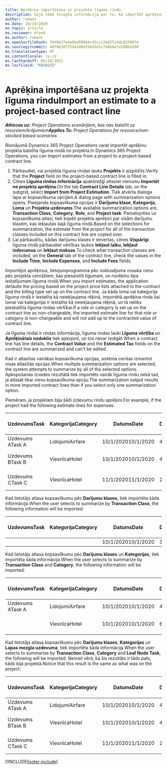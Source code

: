 ```yaml
---
title: Aprēķina importēšana uz projekta līguma rindu
description: Šajā tēmā sniegta informācija par to, kā importēt aprēķinus no projekta līguma rindā.
author: rumant
ms.date: 10/19/2020
ms.topic: article
ms.reviewer: kfend
ms.author: rumant
ms.openlocfilehash: f8d9637e4a8bd09664c43ccc2b02514dc825997e
ms.sourcegitcommit: 40f68387f594180af64a5e5c748b6efa188bd300
ms.translationtype: HT
ms.contentlocale: lv-LV
ms.lasthandoff: 05/10/2021
ms.locfileid: "6010255"
---
```

# <a name="import-an-estimate-to-a-project-based-contract-line"></a><span data-ttu-id="8cb7e-103">Aprēķina importēšana uz projekta līguma rindu</span><span class="sxs-lookup"><span data-stu-id="8cb7e-103">Import an estimate to a project-based contract line</span></span>

<span data-ttu-id="8cb7e-104">_**Attiecas uz:** Project Operations scenārijiem, kas nav balstīti uz resursiem/krājumiem_</span><span class="sxs-lookup"><span data-stu-id="8cb7e-104">_**Applies To:** Project Operations for resource/non-stocked based scenarios_</span></span>

<span data-ttu-id="8cb7e-105">Risinājumā Dynamics 365 Project Operations varat importēt aprēķinu projekta balstīta līguma rindā no projekta.</span><span class="sxs-lookup"><span data-stu-id="8cb7e-105">In Dynamics 365 Project Operations, you can import estimates from a project to a project-based contract line.</span></span>

1. <span data-ttu-id="8cb7e-106">Pārbaudiet, vai projekta līguma rindas lauks **Projekts** ir aizpildīts.</span><span class="sxs-lookup"><span data-stu-id="8cb7e-106">Verify that the **Project** field on the project-based contract line is filled in.</span></span>
2. <span data-ttu-id="8cb7e-107">Cilnes **Līguma rindas informācija** apakšrežģī atlasiet vienumu **Importēt no projekta aprēķina**.</span><span class="sxs-lookup"><span data-stu-id="8cb7e-107">On the tab **Contract Line Details** tab, on the subgrid, select **Import from Project Estimation**.</span></span> <span data-ttu-id="8cb7e-108">Tiek atvērta dialoga lapa ar kopsavilkuma opcijām.</span><span class="sxs-lookup"><span data-stu-id="8cb7e-108">A dialog page with summarization options opens.</span></span> <span data-ttu-id="8cb7e-109">Pieejamās kopsavilkuma opcijas ir **Darījumu klase**, **Kategorija**, **Loma** un **Projekta uzdevums**.</span><span class="sxs-lookup"><span data-stu-id="8cb7e-109">The available summarization options are, **Transaction Class**, **Category**, **Role**, and **Project task**.</span></span> <span data-ttu-id="8cb7e-110">Pamatojoties uz kopsavilkuma atlasi, tiek kopēti projekta aprēķini par visām darījumu klasēm, kas iekļautas šajā līguma rindā.</span><span class="sxs-lookup"><span data-stu-id="8cb7e-110">Based on the selections for summarization, the estimate from the project for all of the transaction classes included on this contract line are copied over.</span></span> 
3. <span data-ttu-id="8cb7e-111">Lai pārbaudītu, kādas darījumu klases ir ietvertas, cilnes **Vispārīgi** līguma rindā pārbaudiet vērtības laukos **Iekļaut laiku**, **Iekļaut izdevumus** un **Iekļaut maksas**.</span><span class="sxs-lookup"><span data-stu-id="8cb7e-111">To check what transaction classes are included, on the **General** tab of the contract line, check the values in the **Include Time**, **Include Expenses**, and **Include Fees** fields.</span></span>

<span data-ttu-id="8cb7e-112">Importējot aprēķinus, lietojumprogramma pēc noklusējuma nosaka cenu pēc projekta cenrāžiem, kas piesaistīti līgumam, un norēķinu tipa iestatījumam līguma rindā.</span><span class="sxs-lookup"><span data-stu-id="8cb7e-112">When you import estimates, the application defaults the pricing based on the project price lists attached to the contract and the billing type set up on the contract line.</span></span> <span data-ttu-id="8cb7e-113">Ja kāda loma vai kategorija līguma rindā ir iestatīta kā neiekļaujama rēķinā, importētā aprēķina rinda šai lomai vai kategorijai ir iestatīta kā neiekļaujama rēķinā, un tā netiks pieskaitīta līguma rindas vērtībai.</span><span class="sxs-lookup"><span data-stu-id="8cb7e-113">If a role or category is set up on the contract line as non-chargeable, the imported estimate line for that role or category is non-chargeable and will not add up to the contracted value of contract line.</span></span>

<span data-ttu-id="8cb7e-114">Ja līguma rindai ir rindas informācija, līguma rindas lauki **Līguma vērtība** un **Aprēķinātais nodoklis** tiek apkopoti, un tos nevar rediģēt.</span><span class="sxs-lookup"><span data-stu-id="8cb7e-114">When a contract line has line details, the **Contract Value** and the **Estimated Tax** fields on the contract line are summarized and can't be edited.</span></span>

<span data-ttu-id="8cb7e-115">Kad ir atlasītas vairākas kopsavilkuma opcijas, sistēma cenšas izmantot visas atlasītās opcijas.</span><span class="sxs-lookup"><span data-stu-id="8cb7e-115">When multiple summarization options are selected, the system attempts to summarize by all of the selected options.</span></span> <span data-ttu-id="8cb7e-116">Apkopošanas izvades rezultātā tiek importēts vairāk līguma rindu nekā tad, ja atlasāt tikai vienu kopsavilkuma opciju.</span><span class="sxs-lookup"><span data-stu-id="8cb7e-116">The summarization output results in more imported contract lines than if you select only one summarization option.</span></span>

<span data-ttu-id="8cb7e-117">Piemēram, ja projektam bija šādi izdevumu rindu aprēķini.</span><span class="sxs-lookup"><span data-stu-id="8cb7e-117">For example, if the project had the following estimate lines for expenses:</span></span>

| <span data-ttu-id="8cb7e-118">Uzdevums</span><span class="sxs-lookup"><span data-stu-id="8cb7e-118">Task</span></span> | <span data-ttu-id="8cb7e-119">Kategorija</span><span class="sxs-lookup"><span data-stu-id="8cb7e-119">Category</span></span> | <span data-ttu-id="8cb7e-120">Datums</span><span class="sxs-lookup"><span data-stu-id="8cb7e-120">Date</span></span> | <span data-ttu-id="8cb7e-121">Daudzums</span><span class="sxs-lookup"><span data-stu-id="8cb7e-121">Quantity</span></span> | <span data-ttu-id="8cb7e-122">Vienības cena</span><span class="sxs-lookup"><span data-stu-id="8cb7e-122">Unit price</span></span> | <span data-ttu-id="8cb7e-123">Apjoms/summa</span><span class="sxs-lookup"><span data-stu-id="8cb7e-123">Amount</span></span> |
| --- | --- | --- | --- | --- | --- |
| <span data-ttu-id="8cb7e-124">Uzdevums A</span><span class="sxs-lookup"><span data-stu-id="8cb7e-124">Task A</span></span> | <span data-ttu-id="8cb7e-125">Lidojumi</span><span class="sxs-lookup"><span data-stu-id="8cb7e-125">Airfare</span></span> | <span data-ttu-id="8cb7e-126">10/1/2020</span><span class="sxs-lookup"><span data-stu-id="8cb7e-126">10/1/2020</span></span> | <span data-ttu-id="8cb7e-127">4</span><span class="sxs-lookup"><span data-stu-id="8cb7e-127">4</span></span> | <span data-ttu-id="8cb7e-128">400</span><span class="sxs-lookup"><span data-stu-id="8cb7e-128">400</span></span> | <span data-ttu-id="8cb7e-129">1600</span><span class="sxs-lookup"><span data-stu-id="8cb7e-129">1600</span></span> |
| <span data-ttu-id="8cb7e-130">Uzdevums B</span><span class="sxs-lookup"><span data-stu-id="8cb7e-130">Task B</span></span> | <span data-ttu-id="8cb7e-131">Viesnīca</span><span class="sxs-lookup"><span data-stu-id="8cb7e-131">Hotel</span></span> | <span data-ttu-id="8cb7e-132">10/1/2020</span><span class="sxs-lookup"><span data-stu-id="8cb7e-132">10/1/2020</span></span> | <span data-ttu-id="8cb7e-133">4</span><span class="sxs-lookup"><span data-stu-id="8cb7e-133">4</span></span> | <span data-ttu-id="8cb7e-134">Vairāk nekā 200</span><span class="sxs-lookup"><span data-stu-id="8cb7e-134">200</span></span> | <span data-ttu-id="8cb7e-135">800</span><span class="sxs-lookup"><span data-stu-id="8cb7e-135">800</span></span> |
| <span data-ttu-id="8cb7e-136">Uzdevums C</span><span class="sxs-lookup"><span data-stu-id="8cb7e-136">Task C</span></span> | <span data-ttu-id="8cb7e-137">Viesnīca</span><span class="sxs-lookup"><span data-stu-id="8cb7e-137">Hotel</span></span> | <span data-ttu-id="8cb7e-138">11/1/2020</span><span class="sxs-lookup"><span data-stu-id="8cb7e-138">11/1/2020</span></span> | <span data-ttu-id="8cb7e-139">2</span><span class="sxs-lookup"><span data-stu-id="8cb7e-139">2</span></span> | <span data-ttu-id="8cb7e-140">Vairāk nekā 200</span><span class="sxs-lookup"><span data-stu-id="8cb7e-140">200</span></span> | <span data-ttu-id="8cb7e-141">400</span><span class="sxs-lookup"><span data-stu-id="8cb7e-141">400</span></span> |

<span data-ttu-id="8cb7e-142">Kad lietotājs atlasa kopsavilkumu pēc **Darījumu klases**, tiek importēta šāda informācija.</span><span class="sxs-lookup"><span data-stu-id="8cb7e-142">When the user selects to summarize by **Transaction Class**, the following information will be imported:</span></span>

| <span data-ttu-id="8cb7e-143">Uzdevums</span><span class="sxs-lookup"><span data-stu-id="8cb7e-143">Task</span></span> | <span data-ttu-id="8cb7e-144">Kategorija</span><span class="sxs-lookup"><span data-stu-id="8cb7e-144">Category</span></span> | <span data-ttu-id="8cb7e-145">Datums</span><span class="sxs-lookup"><span data-stu-id="8cb7e-145">Date</span></span> | <span data-ttu-id="8cb7e-146">Daudzums</span><span class="sxs-lookup"><span data-stu-id="8cb7e-146">Quantity</span></span> | <span data-ttu-id="8cb7e-147">Vienības cena</span><span class="sxs-lookup"><span data-stu-id="8cb7e-147">Unit price</span></span> | <span data-ttu-id="8cb7e-148">Apjoms/summa</span><span class="sxs-lookup"><span data-stu-id="8cb7e-148">Amount</span></span> |
| --- | --- | --- | --- | --- | --- |
| &nbsp;  | &nbsp;  | <span data-ttu-id="8cb7e-149">10/1/2020</span><span class="sxs-lookup"><span data-stu-id="8cb7e-149">10/1/2020</span></span> | <span data-ttu-id="8cb7e-150">3.34</span><span class="sxs-lookup"><span data-stu-id="8cb7e-150">3.34</span></span> | <span data-ttu-id="8cb7e-151">840</span><span class="sxs-lookup"><span data-stu-id="8cb7e-151">840</span></span> | <span data-ttu-id="8cb7e-152">2800</span><span class="sxs-lookup"><span data-stu-id="8cb7e-152">2800</span></span> |

<span data-ttu-id="8cb7e-153">Kad lietotājs atlasa kopsavilkumu pēc **Darījumu klases** un **Kategorijas**, tiek importēta šāda informācija.</span><span class="sxs-lookup"><span data-stu-id="8cb7e-153">When the user selects to summarize by **Transaction Class** and **Category**, the following information will be imported:</span></span>

| <span data-ttu-id="8cb7e-154">Uzdevums</span><span class="sxs-lookup"><span data-stu-id="8cb7e-154">Task</span></span> | <span data-ttu-id="8cb7e-155">Kategorija</span><span class="sxs-lookup"><span data-stu-id="8cb7e-155">Category</span></span> | <span data-ttu-id="8cb7e-156">Datums</span><span class="sxs-lookup"><span data-stu-id="8cb7e-156">Date</span></span> | <span data-ttu-id="8cb7e-157">Daudzums</span><span class="sxs-lookup"><span data-stu-id="8cb7e-157">Quantity</span></span> | <span data-ttu-id="8cb7e-158">Vienības cena</span><span class="sxs-lookup"><span data-stu-id="8cb7e-158">Unit price</span></span> | <span data-ttu-id="8cb7e-159">Apjoms/summa</span><span class="sxs-lookup"><span data-stu-id="8cb7e-159">Amount</span></span> |
| --- | --- | --- | --- | --- | --- |
| <span data-ttu-id="8cb7e-160">Uzdevums A</span><span class="sxs-lookup"><span data-stu-id="8cb7e-160">Task A</span></span> | <span data-ttu-id="8cb7e-161">Lidojumi</span><span class="sxs-lookup"><span data-stu-id="8cb7e-161">Airfare</span></span> | <span data-ttu-id="8cb7e-162">10/1/2020</span><span class="sxs-lookup"><span data-stu-id="8cb7e-162">10/1/2020</span></span> | <span data-ttu-id="8cb7e-163">4</span><span class="sxs-lookup"><span data-stu-id="8cb7e-163">4</span></span> | <span data-ttu-id="8cb7e-164">400</span><span class="sxs-lookup"><span data-stu-id="8cb7e-164">400</span></span> | <span data-ttu-id="8cb7e-165">1600</span><span class="sxs-lookup"><span data-stu-id="8cb7e-165">1600</span></span> |
| &nbsp;  | <span data-ttu-id="8cb7e-166">Viesnīca</span><span class="sxs-lookup"><span data-stu-id="8cb7e-166">Hotel</span></span> | <span data-ttu-id="8cb7e-167">10/1/2020</span><span class="sxs-lookup"><span data-stu-id="8cb7e-167">10/1/2020</span></span> | <span data-ttu-id="8cb7e-168">6</span><span class="sxs-lookup"><span data-stu-id="8cb7e-168">6</span></span> | <span data-ttu-id="8cb7e-169">Vairāk nekā 200</span><span class="sxs-lookup"><span data-stu-id="8cb7e-169">200</span></span> | <span data-ttu-id="8cb7e-170">1200</span><span class="sxs-lookup"><span data-stu-id="8cb7e-170">1200</span></span> |

<span data-ttu-id="8cb7e-171">Kad lietotājs atlasa kopsavilkumu pēc **Darījumu klases**, **Kategorijas** un **Lapas mezgla uzdevuma**, tiek importēta šāda informācija.</span><span class="sxs-lookup"><span data-stu-id="8cb7e-171">When the user selects to summarize by **Transaction Class**, **Category** and **Leaf Node Task**, the following will be imported.</span></span> <span data-ttu-id="8cb7e-172">Ņemiet vērā, ka šis rezultāts ir tāds pats, kāds bija projektā.</span><span class="sxs-lookup"><span data-stu-id="8cb7e-172">Notice that this result is the same as what was on the project:</span></span>

| <span data-ttu-id="8cb7e-173">Uzdevums</span><span class="sxs-lookup"><span data-stu-id="8cb7e-173">Task</span></span> | <span data-ttu-id="8cb7e-174">Kategorija</span><span class="sxs-lookup"><span data-stu-id="8cb7e-174">Category</span></span> | <span data-ttu-id="8cb7e-175">Datums</span><span class="sxs-lookup"><span data-stu-id="8cb7e-175">Date</span></span> | <span data-ttu-id="8cb7e-176">Daudzums</span><span class="sxs-lookup"><span data-stu-id="8cb7e-176">Quantity</span></span> | <span data-ttu-id="8cb7e-177">Vienības cena</span><span class="sxs-lookup"><span data-stu-id="8cb7e-177">Unit price</span></span> | <span data-ttu-id="8cb7e-178">Apjoms/summa</span><span class="sxs-lookup"><span data-stu-id="8cb7e-178">Amount</span></span> |
| --- | --- | --- | --- | --- | --- |
| <span data-ttu-id="8cb7e-179">Uzdevums A</span><span class="sxs-lookup"><span data-stu-id="8cb7e-179">Task A</span></span> | <span data-ttu-id="8cb7e-180">Lidojumi</span><span class="sxs-lookup"><span data-stu-id="8cb7e-180">Airfare</span></span> | <span data-ttu-id="8cb7e-181">10/1/2020</span><span class="sxs-lookup"><span data-stu-id="8cb7e-181">10/1/2020</span></span> | <span data-ttu-id="8cb7e-182">4</span><span class="sxs-lookup"><span data-stu-id="8cb7e-182">4</span></span> | <span data-ttu-id="8cb7e-183">400</span><span class="sxs-lookup"><span data-stu-id="8cb7e-183">400</span></span> | <span data-ttu-id="8cb7e-184">1600</span><span class="sxs-lookup"><span data-stu-id="8cb7e-184">1600</span></span> |
| <span data-ttu-id="8cb7e-185">Uzdevums B</span><span class="sxs-lookup"><span data-stu-id="8cb7e-185">Task B</span></span> | <span data-ttu-id="8cb7e-186">Viesnīca</span><span class="sxs-lookup"><span data-stu-id="8cb7e-186">Hotel</span></span> | <span data-ttu-id="8cb7e-187">10/1/2020</span><span class="sxs-lookup"><span data-stu-id="8cb7e-187">10/1/2020</span></span> | <span data-ttu-id="8cb7e-188">4</span><span class="sxs-lookup"><span data-stu-id="8cb7e-188">4</span></span> | <span data-ttu-id="8cb7e-189">Vairāk nekā 200</span><span class="sxs-lookup"><span data-stu-id="8cb7e-189">200</span></span> | <span data-ttu-id="8cb7e-190">800</span><span class="sxs-lookup"><span data-stu-id="8cb7e-190">800</span></span> |
| <span data-ttu-id="8cb7e-191">Uzdevums C</span><span class="sxs-lookup"><span data-stu-id="8cb7e-191">Task C</span></span> | <span data-ttu-id="8cb7e-192">Viesnīca</span><span class="sxs-lookup"><span data-stu-id="8cb7e-192">Hotel</span></span> | <span data-ttu-id="8cb7e-193">11/1/2020</span><span class="sxs-lookup"><span data-stu-id="8cb7e-193">11/1/2020</span></span> | <span data-ttu-id="8cb7e-194">2</span><span class="sxs-lookup"><span data-stu-id="8cb7e-194">2</span></span> | <span data-ttu-id="8cb7e-195">Vairāk nekā 200</span><span class="sxs-lookup"><span data-stu-id="8cb7e-195">200</span></span> | <span data-ttu-id="8cb7e-196">400</span><span class="sxs-lookup"><span data-stu-id="8cb7e-196">400</span></span> |


[!INCLUDE[footer-include](../includes/footer-banner.md)]